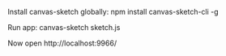 Install canvas-sketch globally:
npm install canvas-sketch-cli -g

Run app:
canvas-sketch sketch.js

Now open http://localhost:9966/

